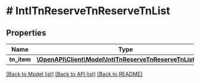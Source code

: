 # # IntlTnReserveTnReserveTnList

## Properties

Name | Type | Description | Notes
------------ | ------------- | ------------- | -------------
**tn_item** | [**\OpenAPI\Client\Model\IntlTnReserveTnReserveTnListTnItem**](IntlTnReserveTnReserveTnListTnItem.md) |  |

[[Back to Model list]](../../README.md#models) [[Back to API list]](../../README.md#endpoints) [[Back to README]](../../README.md)
